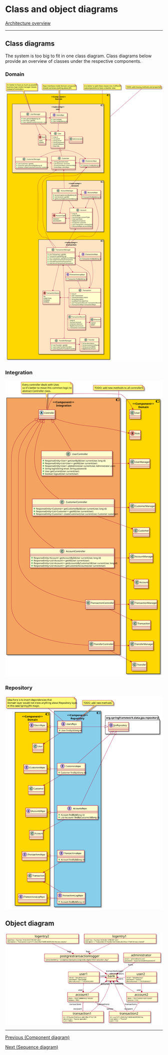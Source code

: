 # Class and object diagrams

[Architecture overview](index.html)

---

## Class diagrams

The system is too big to fit in one class diagram. Class diagrams below provide an overview of classes under the respective components.

### Domain

![](images/class_domain.svg)

### Integration

![](images/class_integration.svg)

### Repository

![](images/class_repository.svg)

## Object diagram

![](images/object.svg)

---

[Previous (Component diagram)](component.html)

[Next (Sequence diagram)](sequence.html)

